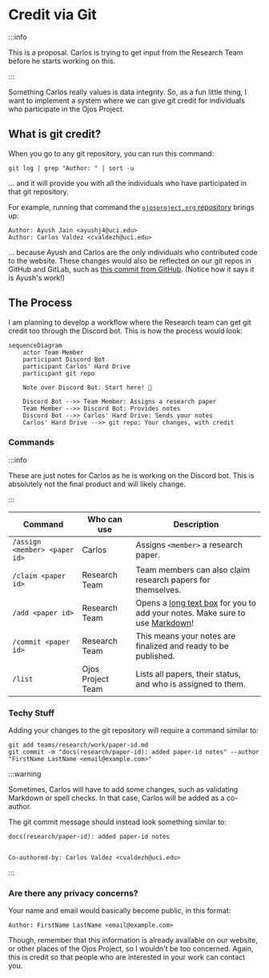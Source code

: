 # Credit via Git

:::info

This is a proposal. Carlos is trying to get input from the Research Team before
he starts working on this.

:::

Something Carlos really values is data integrity. So, as a fun little thing, I
want to implement a system where we can give git credit for individuals who
participate in the Ojos Project.

## What is git credit?

When you go to any git repository, you can run this command:

```shell
git log | grep "Author: " | sort -u
```

... and it will provide you with all the individuals who have participated in
that git repository.

For example, running that command the
[`ojosproject.org` repository](https://gitlab.com/ojosproject/website) brings
up:

```plaintext
Author: Ayush Jain <ayushj4@uci.edu>
Author: Carlos Valdez <cvaldezh@uci.edu>
```

... because Ayush and Carlos are the only individuals who contributed code to
the website. These changes would also be reflected on our git repos in GitHub
and GitLab, such as
[this commit from GitHub](https://github.com/ojosproject/ojos.calejvaldez.com/commit/a909a91aa9b2440b8509748476bd2419fb77be47).
(Notice how it says it is Ayush's work!)

## The Process

I am planning to develop a workflow where the Research team can get git credit
too through the Discord bot. This is how the process would look:

<!-- ? This is a sequence diagram using Docusaurus' Mermaid integration. -->
<!-- ? Learn more here: -->
<!-- ? https://docusaurus.io/docs/markdown-features/diagrams -->
<!-- ? https://mermaid.js.org/syntax/sequenceDiagram.html -->

```mermaid
sequenceDiagram
    actor Team Member
    participant Discord Bot
    participant Carlos' Hard Drive
    participant git repo

    Note over Discord Bot: Start here! 🏁

    Discord Bot -->> Team Member: Assigns a research paper
    Team Member -->> Discord Bot: Provides notes
    Discord Bot -->> Carlos' Hard Drive: Sends your notes
    Carlos' Hard Drive -->> git repo: Your changes, with credit
```

### Commands

:::info

These are just notes for Carlos as he is working on the Discord bot. This is
absolutely not the final product and will likely change.

:::

|Command|Who can use|Description|
|---|---|---|
|`/assign <member> <paper id>`|Carlos|Assigns `<member>` a research paper.|
|`/claim <paper id>`|Research Team|Team members can also claim research papers for themselves.|
|`/add <paper id>`|Research Team|Opens a [long text box](https://discord.com/developers/docs/interactions/message-components#text-inputs) for you to add your notes. Make sure to use [Markdown](https://quickref.me/markdown)!|
|`/commit <paper id>`|Research Team|This means your notes are finalized and ready to be published.|
|`/list`|Ojos Project Team|Lists all papers, their status, and who is assigned to them.|


### Techy Stuff

Adding your changes to the git repository will require a command similar to:

```shell
git add teams/research/work/paper-id.md
git commit -m "docs(research/paper-id): added paper-id notes" --author "FirstName LastName <email@example.com>"
```

:::warning

Sometimes, Carlos will have to add some changes, such as validating Markdown or
spell checks. In that case, Carlos will be added as a co-author.

The git commit message should instead look something similar to:

```plaintext
docs(research/paper-id): added paper-id notes


Co-authored-by: Carlos Valdez <cvaldezh@uci.edu>
```

:::

### Are there any privacy concerns?

Your name and email would basically become public, in this format:

```plaintext
Author: FirstName LastName <email@example.com>
```

Though, remember that this information is already available on our website, or
other places of the Ojos Project, so I wouldn't be too concerned. Again, this is
credit so that people who are interested in your work can contact you.
